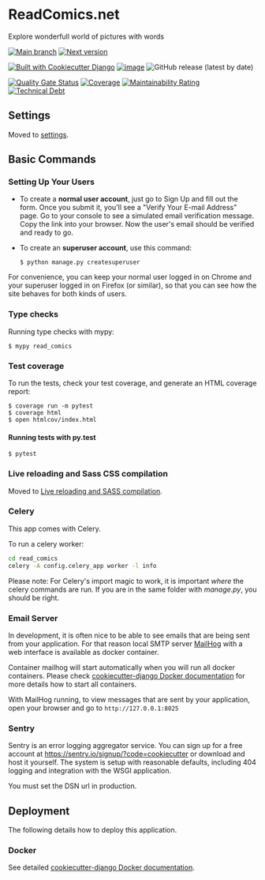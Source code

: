 # ReadComics.net

Explore wonderfull world of pictures with words

[![Main branch](https://github.com/NoNameItem/read-comics/actions/workflows/main_branch.yml/badge.svg?branch=main&event=push)](https://github.com/NoNameItem/read-comics/actions/workflows/main_branch.yml)
[![Next version](https://github.com/NoNameItem/read-comics/actions/workflows/next.yml/badge.svg?branch=develop&event=push)](https://github.com/NoNameItem/read-comics/actions/workflows/next.yml)

[![Built with Cookiecutter Django](https://img.shields.io/badge/built%20with-Cookiecutter%20Django-ff69b4.svg?logo=cookiecutter)](https://github.com/cookiecutter/cookiecutter-django/)
[![image](https://img.shields.io/badge/code%20style-black-000000.svg)](https://github.com/psf/black)
![GitHub release (latest by date)](https://img.shields.io/github/v/release/NoNameItem/read-comics)


[![Quality Gate Status](https://sonarcloud.io/api/project_badges/measure?project=NoNameItem_read-comics&metric=alert_status)](https://sonarcloud.io/summary/overall?id=NoNameItem_read-comics)
[![Coverage](https://sonarcloud.io/api/project_badges/measure?project=NoNameItem_read-comics&metric=coverage)](https://sonarcloud.io/summary/coverall?id=NoNameItem_read-comics)
[![Maintainability Rating](https://sonarcloud.io/api/project_badges/measure?project=NoNameItem_read-comics&metric=sqale_rating)](https://sonarcloud.io/summary/new_code?id=NoNameItem_read-comics)
[![Technical Debt](https://sonarcloud.io/api/project_badges/measure?project=NoNameItem_read-comics&metric=sqale_index)](https://sonarcloud.io/summary/new_code?id=NoNameItem_read-comics)


## Settings

Moved to
[settings](http://cookiecutter-django.readthedocs.io/en/latest/settings.html).

## Basic Commands

### Setting Up Your Users

-   To create a **normal user account**, just go to Sign Up and fill out
    the form. Once you submit it, you'll see a "Verify Your E-mail
    Address" page. Go to your console to see a simulated email
    verification message. Copy the link into your browser. Now the
    user's email should be verified and ready to go.

-   To create an **superuser account**, use this command:

        $ python manage.py createsuperuser

For convenience, you can keep your normal user logged in on Chrome and
your superuser logged in on Firefox (or similar), so that you can see
how the site behaves for both kinds of users.

### Type checks

Running type checks with mypy:

    $ mypy read_comics

### Test coverage

To run the tests, check your test coverage, and generate an HTML
coverage report:

    $ coverage run -m pytest
    $ coverage html
    $ open htmlcov/index.html

#### Running tests with py.test

    $ pytest

### Live reloading and Sass CSS compilation

Moved to [Live reloading and SASS
compilation](http://cookiecutter-django.readthedocs.io/en/latest/live-reloading-and-sass-compilation.html).

### Celery

This app comes with Celery.

To run a celery worker:

``` bash
cd read_comics
celery -A config.celery_app worker -l info
```

Please note: For Celery's import magic to work, it is important *where*
the celery commands are run. If you are in the same folder with
*manage.py*, you should be right.

### Email Server

In development, it is often nice to be able to see emails that are being
sent from your application. For that reason local SMTP server
[MailHog](https://github.com/mailhog/MailHog) with a web interface is
available as docker container.

Container mailhog will start automatically when you will run all docker
containers. Please check [cookiecutter-django Docker
documentation](http://cookiecutter-django.readthedocs.io/en/latest/deployment-with-docker.html)
for more details how to start all containers.

With MailHog running, to view messages that are sent by your
application, open your browser and go to `http://127.0.0.1:8025`

### Sentry

Sentry is an error logging aggregator service. You can sign up for a
free account at <https://sentry.io/signup/?code=cookiecutter> or
download and host it yourself. The system is setup with reasonable
defaults, including 404 logging and integration with the WSGI
application.

You must set the DSN url in production.

## Deployment

The following details how to deploy this application.

### Docker

See detailed [cookiecutter-django Docker
documentation](http://cookiecutter-django.readthedocs.io/en/latest/deployment-with-docker.html).
